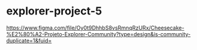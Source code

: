 # explorer-project-5

https://www.figma.com/file/Oy0t9DhhbS8vsRmnqRzURx/Cheesecake-%E2%80%A2-Projeto-Explorer-Community?type=design&is-community-duplicate=1&fuid=
